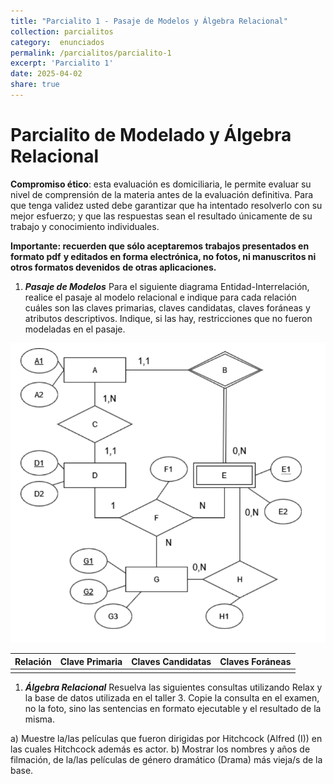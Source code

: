 ```yaml
---
title: "Parcialito 1 - Pasaje de Modelos y Álgebra Relacional"
collection: parcialitos
category:  enunciados
permalink: /parcialitos/parcialito-1
excerpt: 'Parcialito 1'
date: 2025-04-02
share: true
---
```



<!-- aca va el contenido del parcialito -->

# Parcialito de Modelado y Álgebra Relacional

**Compromiso ético**: esta evaluación es domiciliaria, le permite evaluar su nivel de comprensión de la materia antes de la evaluación definitiva. Para que tenga validez usted debe garantizar que ha intentado resolverlo con su mejor esfuerzo; y que las respuestas sean el resultado únicamente de su trabajo y conocimiento individuales.


**Importante: recuerden que sólo aceptaremos trabajos presentados en formato pdf**
**y editados en forma electrónica, no fotos, ni manuscritos ni otros formatos devenidos**
**de otras aplicaciones.**


1. ***Pasaje de Modelos***
Para el siguiente diagrama Entidad-Interrelación, realice el pasaje al modelo relacional e
indique para cada relación cuáles son las claves primarias, claves candidatas, claves foráneas y atributos descriptivos. Indique, si las hay, restricciones que no fueron modeladas en el pasaje.


![Diagrama ER](../images/parcialitos/parcialito1_modelado.png)


| Relación | Clave Primaria | Claves Candidatas | Claves Foráneas |
| -------- | -------------- | ----------------- | --------------- |
|          |                |                   |                 |


1. ***Álgebra Relacional***
Resuelva las siguientes consultas utilizando Relax y la base de datos utilizada en el taller 3. Copie la consulta en el examen, no la foto, sino las sentencias en formato ejecutable y el
resultado de la misma.

a) Muestre la/las películas que fueron dirigidas por Hitchcock (Alfred (I)) en las cuales
Hitchcock además es actor.
b) Mostrar los nombres y años de filmación, de la/las películas de género dramático (Drama)
más vieja/s de la base.